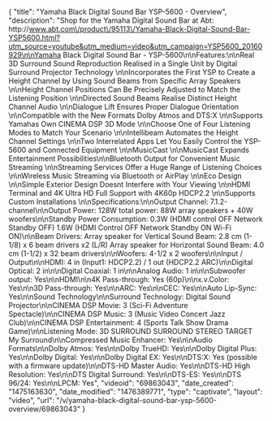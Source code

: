 {
    "title": "Yamaha Black Digital Sound Bar YSP-5600 - Overview",
    "description": "Shop for the Yamaha Digital Sound Bar at Abt: http:\/\/www.abt.com\/product\/95113\/Yamaha-Black-Digital-Sound-Bar-YSP5600.html?utm_source=youtube&utm_medium=video&utm_campaign=YSP5600_20160929\n\nYamaha Black Digital Sound Bar - YSP-5600\n\nFeatures:\n\nReal 3D Surround Sound Reproduction Realised in a Single Unit by Digital Surround Projector Technology \n\nIncorporates the First YSP to Create a Height Channel by Using Sound Beams from Specific Array Speakers \n\nHeight Channel Positions Can Be Precisely Adjusted to Match the Listening Position \n\nDirected Sound Beams Realise Distinct Height Channel Audio \n\nDialogue Lift Ensures Proper Dialogue Orientation \n\nCompatible with the New Formats Dolby Atmos and DTS:X \n\nSupports Yamahas Own CINEMA DSP 3D Mode \n\nChoose One of Four Listening Modes to Match Your Scenario \n\nIntellibeam Automates the Height Channel Settings \n\nTwo Interrelated Apps Let You Easily Control the YSP-5600 and Connected Equipment \n\nMusicCast \n\nMusicCast Expands Entertainment Possibilities\n\nBluetooth Output for Convenient Music Streaming \n\nStreaming Services Offer a Huge Range of Listening Choices \n\nWireless Music Streaming via Bluetooth or AirPlay \n\nEco Design \n\nSimple Exterior Design Doesnt Interfere with Your Viewing \n\nHDMI Terminal and 4K Ultra HD Full Support with 4K60p HDCP2.2 \n\nSupports Custom Installations \n\nSpecifications:\n\nOutput Channel: 7.1.2-channel\n\nOutput Power: 128W total power: 88W array speakers + 40W woofers\n\nStandby Power Consumption: 0.3W (HDMI control OFF Network Standby OFF) 1.6W (HDMI Control OFF Network Standby ON Wi-Fi ON)\n\nBeam Drivers: Array speaker for Vertical Sound Beam: 2.8 cm (1-1\/8) x 6 beam drivers x2 (L\/R) Array speaker for Horizontal Sound Beam: 4.0 cm (1-1\/2) x 32 beam drivers\n\nWoofers: 4-1\/2 x 2 woofers\n\nInput \/ Output\n\nHDMI: 4 in (Input1: HDCP2.2) \/ 1 out (HDCP2.2 ARC)\n\nDigital Optical: 2 in\n\nDigital Coaxial: 1 in\n\nAnalog Audio: 1 in\n\nSubwoofer output: Yes\n\nHDMI\n\n4K Pass-through: Yes (60p)\n\nx.v.Color: Yes\n\n3D Pass-through: Yes\n\nARC: Yes\n\nCEC: Yes\n\nAuto Lip-Sync: Yes\n\nSound Technology\n\nSurround Technology: Digital Sound Projector\n\nCINEMA DSP Movie: 3 (Sci-Fi Adventure Spectacle)\n\nCINEMA DSP Music: 3 (Music Video Concert Jazz Club)\n\nCINEMA DSP Entertainment: 4 (Sports Talk Show Drama Game)\n\nListening Mode: 3D SURROUND SURROUND STEREO TARGET My Surround\n\nCompressed Music Enhancer: Yes\n\nAudio Formats\n\nDolby Atmos: Yes\n\nDolby TrueHD: Yes\n\nDolby Digital Plus: Yes\n\nDolby Digital: Yes\n\nDolby Digital EX: Yes\n\nDTS:X: Yes (possible with a firmware update)\n\nDTS-HD Master Audio: Yes\n\nDTS-HD High Resolution: Yes\n\nDTS Digital Surround: Yes\n\nDTS-ES: Yes\n\nDTS 96\/24: Yes\n\nLPCM: Yes",
    "videoid": "69863043",
    "date_created": "1475163630",
    "date_modified": "1476389771",
    "type": "captivate",
    "layout": "video",
    "url": "\/v\/yamaha-black-digital-sound-bar-ysp-5600-overview\/69863043"
}